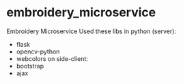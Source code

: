 # embroidery_microservice
Embroidery Microservice
Used these libs in python (server):
* flask
* opencv-python
* webcolors
on side-client:
* bootstrap
* ajax
